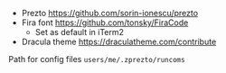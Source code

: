 - Prezto https://github.com/sorin-ionescu/prezto
- Fira font https://github.com/tonsky/FiraCode
  - Set as default in iTerm2  
- Dracula theme https://draculatheme.com/contribute

Path for config files `users/me/.zprezto/runcoms`
